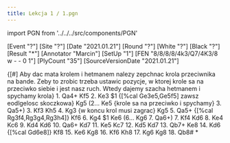 ```yaml
---
title: Lekcja 1 / 1.pgn
---
```


import PGN from '../../../src/components/PGN'

<PGN>
﻿[Event "?"]
[Site "?"]
[Date "2021.01.21"]
[Round "?"]
[White "?"]
[Black "?"]
[Result "*"]
[Annotator "Marcin"]
[SetUp "1"]
[FEN "8/8/8/8/4k3/Q7/4K3/8 w - - 0 1"]
[PlyCount "35"]
[SourceVersionDate "2021.01.21"]

{[#] Aby dac mata krolem i hetmanem nalezy zepchnac krola przeciwnika na bande.
Zeby to zrobic trzeba ustawic pozycje, w ktorej krole sa na przeciwko siebie i
jest nasz ruch. Wtedy dajemy szacha hetmanem i spychamy krola} 1. Qa4+ Kf5 2.
Ke3 $1 {[%cal Ge3e5,Ge5f5] zawsz eodlgelosc skoczkowa} Kg5 (2... Ke5 {krole sa
na przeciwko i spychamy} 3. Qa5+) 3. Kf3 Kh5 4. Kg3 {w koncu krol musi zagrac}
Kg5 5. Qa5+ {[%cal Rg3f4,Rg3g4,Rg3h4]} Kf6 6. Kg4 $1 Ke6 (6... Kg6 7. Qa6+) 7.
Kf4 Kd6 8. Ke4 Kc6 9. Kd4 Kd6 10. Qa6+ Kd7 11. Ke5 Kc7 12. Kd5 Kd7 13. Qb7+ Ke8
14. Kd6 {[%cal Gd6e8]} Kf8 15. Ke6 Kg8 16. Kf6 Kh8 17. Kg6 Kg8 18. Qb8# *


</PGN>
